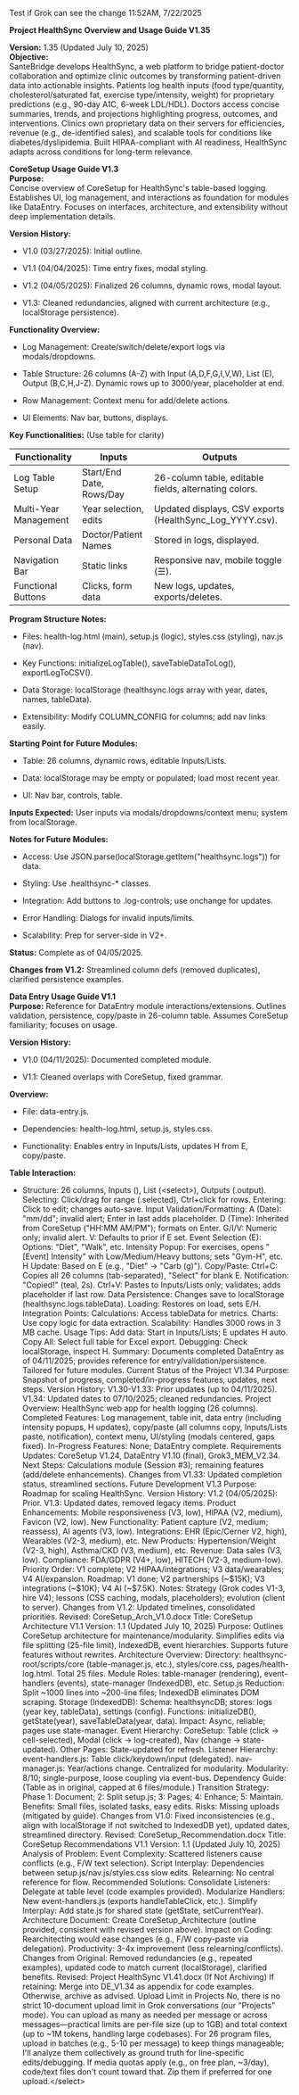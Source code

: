 Test if Grok can see the change
11:52AM, 7/22/2025

**Project HealthSync Overview and Usage Guide V1.35**

**Version:** 1.35 (Updated July 10, 2025)  
**Objective:**  
SanteBridge develops HealthSync, a web platform to bridge patient-doctor
collaboration and optimize clinic outcomes by transforming
patient-driven data into actionable insights. Patients log health inputs
(food type/quantity, cholesterol/saturated fat, exercise type/intensity,
weight) for proprietary predictions (e.g., 90-day A1C, 6-week LDL/HDL).
Doctors access concise summaries, trends, and projections highlighting
progress, outcomes, and interventions. Clinics own proprietary data on
their servers for efficiencies, revenue (e.g., de-identified sales), and
scalable tools for conditions like diabetes/dyslipidemia. Built
HIPAA-compliant with AI readiness, HealthSync adapts across conditions
for long-term relevance.

**CoreSetup Usage Guide V1.3**  
**Purpose:**  
Concise overview of CoreSetup for HealthSync's table-based logging.
Establishes UI, log management, and interactions as foundation for
modules like DataEntry. Focuses on interfaces, architecture, and
extensibility without deep implementation details.

**Version History:**

- V1.0 (03/27/2025): Initial outline.

- V1.1 (04/04/2025): Time entry fixes, modal styling.

- V1.2 (04/05/2025): Finalized 26 columns, dynamic rows, modal layout.

- V1.3: Cleaned redundancies, aligned with current architecture (e.g.,
  localStorage persistence).

**Functionality Overview:**

- Log Management: Create/switch/delete/export logs via modals/dropdowns.

- Table Structure: 26 columns (A-Z) with Input (A,D,F,G,I,V,W), List
  (E), Output (B,C,H,J-Z). Dynamic rows up to 3000/year, placeholder at
  end.

- Row Management: Context menu for add/delete actions.

- UI Elements: Nav bar, buttons, displays.

**Key Functionalities:** (Use table for clarity)

| **Functionality** | **Inputs** | **Outputs** |
|----|----|----|
| Log Table Setup | Start/End Date, Rows/Day | 26-column table, editable fields, alternating colors. |
| Multi-Year Management | Year selection, edits | Updated displays, CSV exports (HealthSync_Log_YYYY.csv). |
| Personal Data | Doctor/Patient Names | Stored in logs, displayed. |
| Navigation Bar | Static links | Responsive nav, mobile toggle (☰). |
| Functional Buttons | Clicks, form data | New logs, updates, exports/deletes. |

**Program Structure Notes:**

- Files: health-log.html (main), setup.js (logic), styles.css (styling),
  nav.js (nav).

- Key Functions: initializeLogTable(), saveTableDataToLog(),
  exportLogToCSV().

- Data Storage: localStorage (healthsync.logs array with year, dates,
  names, tableData).

- Extensibility: Modify COLUMN_CONFIG for columns; add nav links easily.

**Starting Point for Future Modules:**

- Table: 26 columns, dynamic rows, editable Inputs/Lists.

- Data: localStorage may be empty or populated; load most recent year.

- UI: Nav bar, controls, table.

**Inputs Expected:** User inputs via modals/dropdowns/context menu;
system from localStorage.

**Notes for Future Modules:**

- Access: Use JSON.parse(localStorage.getItem("healthsync.logs")) for
  data.

- Styling: Use .healthsync-\* classes.

- Integration: Add buttons to .log-controls; use onchange for updates.

- Error Handling: Dialogs for invalid inputs/limits.

- Scalability: Prep for server-side in V2+.

**Status:** Complete as of 04/05/2025.

**Changes from V1.2:** Streamlined column defs (removed duplicates),
clarified persistence examples.

**Data Entry Usage Guide V1.1**  
**Purpose:** Reference for DataEntry module interactions/extensions.
Outlines validation, persistence, copy/paste in 26-column table. Assumes
CoreSetup familiarity; focuses on usage.

**Version History:**

- V1.0 (04/11/2025): Documented completed module.

- V1.1: Cleaned overlaps with CoreSetup, fixed grammar.

**Overview:**

- File: data-entry.js.

- Dependencies: health-log.html, setup.js, styles.css.

- Functionality: Enables entry in Inputs/Lists, updates H from E,
  copy/paste.

**Table Interaction:**

- Structure: 26 columns, Inputs (), List (\<select\>), Outputs
  (.output). Selecting: Click/drag for range (.selected), Ctrl+click for
  rows. Entering: Click to edit; changes auto-save. Input
  Validation/Formatting: A (Date): "mm/dd"; invalid alert; Enter in last
  adds placeholder. D (Time): Inherited from CoreSetup ("HH:MM AM/PM");
  formats on Enter. G/I/V: Numeric only; invalid alert. V: Defaults to
  prior if E set. Event Selection (E): Options: "Diet", "Walk", etc.
  Intensity Popup: For exercises, opens "\[Event\] Intensity" with
  Low/Medium/Heavy buttons; sets "Gym-H", etc. H Update: Based on E
  (e.g., "Diet" → "Carb (g)"). Copy/Paste: Ctrl+C: Copies all 26 columns
  (tab-separated), "Select" for blank E. Notification: "Copied!" (teal,
  2s). Ctrl+V: Pastes to Inputs/Lists only; validates; adds placeholder
  if last row. Data Persistence: Changes save to localStorage
  (healthsync.logs.tableData). Loading: Restores on load, sets E/H.
  Integration Points: Calculations: Access tableData for metrics.
  Charts: Use copy logic for data extraction. Scalability: Handles 3000
  rows in 3 MB cache. Usage Tips: Add data: Start in Inputs/Lists; E
  updates H auto. Copy All: Select full table for Excel export.
  Debugging: Check localStorage, inspect H. Summary: Documents completed
  DataEntry as of 04/11/2025; provides reference for
  entry/validation/persistence. Tailored for future modules. Current
  Status of the Project V1.34 Purpose: Snapshot of progress,
  completed/in-progress features, updates, next steps. Version History:
  V1.30-V1.33: Prior updates (up to 04/11/2025). V1.34: Updated dates to
  07/10/2025; cleaned redundancies. Project Overview: HealthSync web app
  for health logging (26 columns). Completed Features: Log management,
  table init, data entry (including intensity popups, H updates),
  copy/paste (all columns copy, Inputs/Lists paste, notification),
  context menu, UI/styling (modals centered, gaps fixed). In-Progress
  Features: None; DataEntry complete. Requirements Updates: CoreSetup
  V1.24, DataEntry V1.10 (final), Grok3_MEM_V2.34. Next Steps:
  Calculations module (Session \#3); remaining features (add/delete
  enhancements). Changes from V1.33: Updated completion status,
  streamlined sections. Future Development V1.3 Purpose: Roadmap for
  scaling HealthSync. Version History: V1.2 (04/05/2025): Prior. V1.3:
  Updated dates, removed legacy items. Product Enhancements: Mobile
  responsiveness (V3, low), HIPAA (V2, medium), Favicon (V2, low). New
  Functionality: Patient capture (V2, medium; reassess), AI agents (V3,
  low). Integrations: EHR (Epic/Cerner V2, high), Wearables (V2-3,
  medium), etc. New Products: Hypertension/Weight (V2-3, high),
  Asthma/CKD (V3, medium), etc. Revenue: Data sales (V3, low).
  Compliance: FDA/GDPR (V4+, low), HITECH (V2-3, medium-low). Priority
  Order: V1 complete; V2 HIPAA/integrations; V3 data/wearables; V4
  AI/expansion. Roadmap: V1 done; V2 partnerships (~\$15K); V3
  integrations (~\$10K); V4 AI (~\$7.5K). Notes: Strategy (Grok codes
  V1-3, hire V4); lessons (CSS caching, modals, placeholders); evolution
  (client to server). Changes from V1.2: Updated timelines, consolidated
  priorities. Revised: CoreSetup_Arch_V1.0.docx Title: CoreSetup
  Architecture V1.1 Version: 1.1 (Updated July 10, 2025) Purpose:
  Outlines CoreSetup architecture for maintenance/modularity. Simplifies
  edits via file splitting (25-file limit), IndexedDB, event
  hierarchies. Supports future features without rewrites. Architecture
  Overview: Directory: healthsync-root/scripts/core (table-manager.js,
  etc.), styles/core.css, pages/health-log.html. Total 25 files. Module
  Roles: table-manager (rendering), event-handlers (events),
  state-manager (IndexedDB), etc. Setup.js Reduction: Split ~1000 lines
  into ~200-line files; IndexedDB eliminates DOM scraping. Storage
  (IndexedDB): Schema: healthsyncDB; stores: logs (year key, tableData),
  settings (config). Functions: initializeDB(), getState(year),
  saveTableData(year, data). Impact: Async, reliable; pages use
  state-manager. Event Hierarchy: CoreSetup: Table (click →
  cell-selected), Modal (click → log-created), Nav (change →
  state-updated). Other Pages: State-updated for refresh. Listener
  Hierarchy: event-handlers.js: Table click/keydown/input (delegated).
  nav-manager.js: Year/actions change. Centralized for modularity.
  Modularity: 8/10; single-purpose, loose coupling via event-bus.
  Dependency Guide: (Table as in original, capped at 6 files/module.)
  Transition Strategy: Phase 1: Document; 2: Split setup.js; 3: Pages;
  4: Enhance; 5: Maintain. Benefits: Small files, isolated tasks, easy
  edits. Risks: Missing uploads (mitigated by guide). Changes from V1.0:
  Fixed inconsistencies (e.g., align with localStorage if not switched
  to IndexedDB yet), updated dates, streamlined directory. Revised:
  CoreSetup_Recommendation.docx Title: CoreSetup Recommendations V1.1
  Version: 1.1 (Updated July 10, 2025) Analysis of Problem: Event
  Complexity: Scattered listeners cause conflicts (e.g., F/W text
  selection). Script Interplay: Dependencies between
  setup.js/nav.js/styles.css slow edits. Relearning: No central
  reference for flow. Recommended Solutions: Consolidate Listeners:
  Delegate at table level (code examples provided). Modularize Handlers:
  New event-handlers.js (exports handleTableClick, etc.). Simplify
  Interplay: Add state.js for shared state (getState, setCurrentYear).
  Architecture Document: Create CoreSetup_Architecture (outline
  provided, consistent with revised version above). Impact on Coding:
  Rearchitecting would ease changes (e.g., F/W copy-paste via
  delegation). Productivity: 3-4x improvement (less
  relearning/conflicts). Changes from Original: Removed redundancies
  (e.g., repeated examples), updated code to match current
  (localStorage), clarified benefits. Revised: Project HealthSync
  V1.41.docx (If Not Archiving) If retaining: Merge into DE_V1.34 as
  appendix for code examples. Otherwise, archive as advised. Upload
  Limit in Projects No, there is no strict 10-document upload limit in
  Grok conversations (our "Projects" mode). You can upload as many as
  needed per message or across messages—practical limits are per-file
  size (up to 1GB) and total context (up to ~1M tokens, handling large
  codebases). For 26 program files, upload in batches (e.g., 5-10 per
  message) to keep things manageable; I'll analyze them collectively as
  ground truth for line-specific edits/debugging. If media quotas apply
  (e.g., on free plan, ~3/day), code/text files don't count toward that.
  Zip them if preferred for one upload.\</select\>
